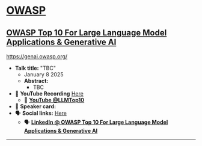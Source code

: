 # [OWASP](https://www.owasp.org)
## [OWASP Top 10 For Large Language Model Applications & Generative AI](https://owasp.org/www-project-top-10-for-large-language-model-applications/)

https://genai.owasp.org/

- **Talk title:** "TBC"
  - January 8 2025
  - **Abstract:**
    -   TBC
- 🍿 **YouTube Recording** [Here](TBC)
  - 🍿 **[YouTube @LLMTop10](https://www.youtube.com/@LLMTop10/featured)**
- 📣 **Speaker card:** 
- 🗣️ **Social links:** [Here](TBC)
  - 🗣️ **[LinkedIn @ OWASP Top 10 For Large Language Model Applications & Generative AI](https://www.linkedin.com/company/owasp-top-10-for-large-language-model-applications/posts/?feedView=all)**




----------------------------
